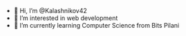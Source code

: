- 👋 Hi, I’m @Kalashnikov42
- 👀 I’m interested in web development
- 🌱 I’m currently learning Computer Science from Bits Pilani
  

<!---
Kalashnikov42/Kalashnikov42 is a ✨ special ✨ repository because its `README.md` (this file) appears on your GitHub profile.
You can click the Preview link to take a look at your changes.
--->
